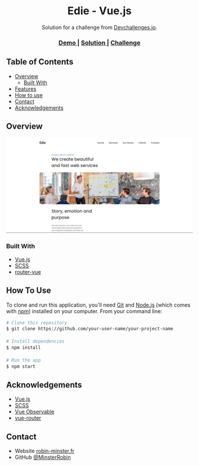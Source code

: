 <!-- Please update value in the {}  -->

<h1 align="center">Edie - Vue.js</h1>

<div align="center">
   Solution for a challenge from  <a href="http://devchallenges.io" target="_blank">Devchallenges.io</a>.
</div>

<div align="center">
  <h3>
    <a href="https://edie-jade.vercel.app/">
      Demo
    </a>
    <span> | </span>
    <a href="https://devchallenges.io/solutions/ekj7xuJGU6lKZS4V6bWH">
      Solution
    </a>
    <span> | </span>
    <a href="https://devchallenges.io/challenges/xobQBuf8zWWmiYMIAZe0">
      Challenge
    </a>
  </h3>
</div>

<!-- TABLE OF CONTENTS -->

## Table of Contents

- [Overview](#overview)
  - [Built With](#built-with)
- [Features](#features)
- [How to use](#how-to-use)
- [Contact](#contact)
- [Acknowledgements](#acknowledgements)

<!-- OVERVIEW -->

## Overview

![screenshot](Overview.JPG)

### Built With

<!-- This section should list any major frameworks that you built your project using. Here are a few examples.-->

- [Vue.js](https://vuejs.org/)
- [SCSS](https://sass-lang.com/)
- [router-vue](https://router.vuejs.org/)

## How To Use

<!-- Example: -->

To clone and run this application, you'll need [Git](https://git-scm.com) and [Node.js](https://nodejs.org/en/download/) (which comes with [npm](http://npmjs.com)) installed on your computer. From your command line:

```bash
# Clone this repository
$ git clone https://github.com/your-user-name/your-project-name

# Install dependencies
$ npm install

# Run the app
$ npm start
```

## Acknowledgements

<!-- This section should list any articles or add-ons/plugins that helps you to complete the project. This is optional but it will help you in the future. For example -->

- [Vue.js](https://vuejs.org/)
- [SCSS](https://sass-lang.com/)
- [Vue Observable](https://regenrek.com/posts/how-to-create-an-animated-vue-sidebar-menu-with-vue-observable/#demo)
- [vue-router](https://codesandbox.io/s/vuerouter-4-anchor-links-vc73l?file=/src/router.js)

## Contact

- Website [robin-minster.fr](https://robin-minster.fr/)
- GitHub [@MinsterRobin](https://github.com/MinsterRobin)
